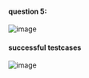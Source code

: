 #### question 5:

![image](https://github.com/pn1616/ACM_TASK_PAVITHRA_NAIR/assets/143744137/fc6951a0-fb54-4912-bad9-2149a2569186)

#### successful testcases

![image](https://github.com/pn1616/ACM_TASK_PAVITHRA_NAIR/assets/143744137/0582e54a-2c89-4428-ade0-2f16423a9e91)
